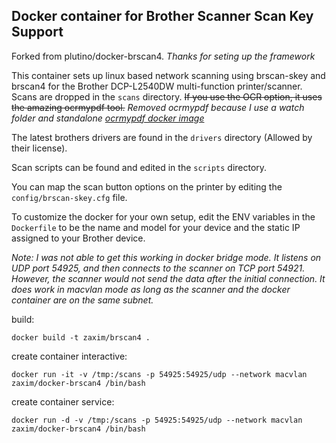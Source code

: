 ## Docker container for Brother Scanner Scan Key Support

Forked from plutino/docker-brscan4. *Thanks for seting up the framework*

This container sets up linux based network scanning using brscan-skey and brscan4 for the Brother DCP-L2540DW multi-function printer/scanner. Scans are dropped in the `scans` directory. ~~If you use the OCR option, it uses the amazing ocrmypdf tool.~~ *Removed ocrmypdf because I use a watch folder and standalone [ocrmypdf docker image](https://hub.docker.com/r/jbarlow83/ocrmypdf/)*

The latest brothers drivers  are found in the `drivers` directory (Allowed by their license).

Scan scripts can be found and edited in the `scripts` directory.

You can map the scan button options on the printer by editing the `config/brscan-skey.cfg` file.

To customize the docker for your own setup, edit the ENV variables in the `Dockerfile` to be the name and model for your device and the static IP assigned to your Brother device.

*Note: I was not able to get this working in docker bridge mode. It listens on UDP port 54925, and then connects to the scanner on TCP port 54921. However, the scanner would not send the data after the initial connection. It does work in macvlan mode as long as the scanner and the docker container are on the same subnet.*

build: 

    docker build -t zaxim/brscan4 .

create container interactive:

    docker run -it -v /tmp:/scans -p 54925:54925/udp --network macvlan zaxim/docker-brscan4 /bin/bash

create container service:

    docker run -d -v /tmp:/scans -p 54925:54925/udp --network macvlan zaxim/docker-brscan4 /bin/bash


